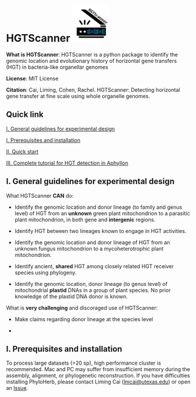 # HGTScanner		<img src="/images/logo.jpg" width="100" height="100">

**What is HGTScanner**: HGTScanner is a python package to identify the genomic location and evolutionary history of horizontal gene transfers (HGT) in bacteria-like organellar genomes

**License**: MIT License

**Citation**: Cai, Liming, Cohen, Rachel. HGTScanner: Detecting horizontal gene transfer at fine scale using whole organelle genomes.

## Quick link
[I. General guidelines for experimental design](https://github.com/lmcai/HGTScanner#v-general-guidelines-for-genome-skimming-data-collection)

[I. Prerequisites and installation](https://github.com/lmcai/HGTScanner#i-prerequisites-and-installation)
	
[II. Quick start](https://github.com/lmcai/HGTScanner#ii-quick-start)

[III. Complete tutorial for HGT detection in Aphyllon](https://github.com/lmcai/HGTScanner#iii-complete-tutorial-for-hgt-detection-in-aphyllon)

## I. General guidelines for experimental design

What HGTScanner **CAN** do:

- Identify the genomic location and donor lineage (to family and genus level) of HGT from an **unknown** green plant mitochondrion to a parasitic plant mitochondrion, in both gene and **intergenic** regions.

- Identify HGT between two lineages known to engage in HGT activities.
 
- Identify the genomic location and donor lineage of HGT from an unknown fungus mitochondrion to a mycoheterotrophic plant mitochondrion.
  
- Identify ancient, **shared** HGT among closely related HGT receiver species using phylogeny.
   
- Identify the genomic location, donor lineage (to genus level) of mitochondrial **plastid** DNAs in a group of plant species. No prior knowledge of the plastid DNA donor is known.

What is **very challenging** and discoraged use of HGTScanner:

- Make claims regarding donor lineage at the species level

- 

## I. Prerequisites and installation

To process large datasets (>20 sp), high performance cluster is recommended. Mac and PC may suffer from insufficient memory during the assembly, alignment, or phylogenetic reconstruction. If you have difficulties installing PhyloHerb, please contact Liming Cai (lmcai@utexas.edu) or open an [Issue](https://github.com/lmcai/PhyloHerb/issues).

